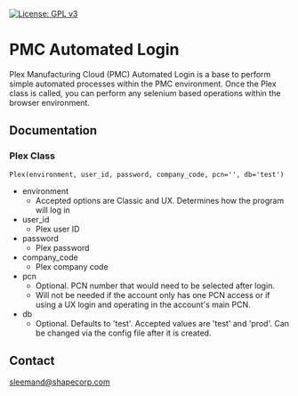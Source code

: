 [![License: GPL v3](https://img.shields.io/badge/License-GPLv3-blue.svg)](https://www.gnu.org/licenses/gpl-3.0)

# PMC Automated Login

Plex Manufacturing Cloud (PMC) Automated Login is a base to perform simple automated processes within the PMC environment.
Once the Plex class is called, you can perform any selenium based operations within the browser environment.

## Documentation

### Plex Class
    Plex(environment, user_id, password, company_code, pcn='', db='test')

- environment
  - Accepted options are Classic and UX. Determines how the program will log in
- user_id
  - Plex user ID
- password
  - Plex password
- company_code
  - Plex company code
- pcn
  - Optional. PCN number that would need to be selected after login.
  - Will not be needed if the account only has one PCN access or if using a UX login and operating in the account's main PCN.
- db
  - Optional. Defaults to 'test'. Accepted values are 'test' and 'prod'. Can be changed via the config file after it is created.


## Contact

[sleemand@shapecorp.com](mailto:sleemand@shapecorp.com)
